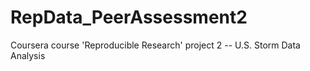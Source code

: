 # RepData_PeerAssessment2
Coursera course 'Reproducible Research' project 2 -- U.S. Storm Data Analysis 
